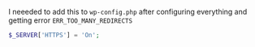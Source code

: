 I neeeded to add this to `wp-config.php` after configuring everything and getting error `ERR_TOO_MANY_REDIRECTS`

``` php
$_SERVER['HTTPS'] = 'On';
```